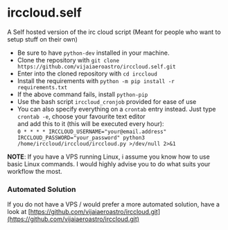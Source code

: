 # irccloud.self
A Self hosted version of the irc cloud script (Meant for people who want to setup stuff on their own)

- Be sure to have `python-dev` installed in your machine.  
- Clone the repository with `git clone https://github.com/vijaiaeroastro/irccloud.self.git`  
- Enter into the cloned repository with `cd irccloud`  
- Install the requirements with `python -m pip install -r requirements.txt`  
- If the above command fails, install `python-pip`  
- Use the bash script `irccloud_cronjob` provided for ease of use  
- You can also specify everything on a `crontab` entry instead. Just type `crontab -e`, choose your favourite text editor  
and add this to it (this will  be executed every hour):  
`0 * * * * IRCCLOUD_USERNAME="your@email.address" IRCCLOUD_PASSWORD="your_password" python3 /home/irccloud/irccloud/irccloud.py >/dev/null 2>&1`

**NOTE**: If you have a VPS running Linux, i assume you know how to use basic Linux commands. I would highly advise you to do what suits your workflow the most.

### Automated Solution

If you do not have a VPS / would prefer a more automated solution, have a look at 
[https://github.com/vijaiaeroastro/irccloud.git](https://github.com/vijaiaeroastro/irccloud.git)
